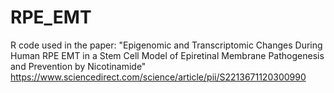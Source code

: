 # RPE_EMT
R code used in the paper:
"Epigenomic and Transcriptomic Changes During Human RPE EMT in a Stem Cell Model of Epiretinal Membrane Pathogenesis and Prevention by Nicotinamide"
https://www.sciencedirect.com/science/article/pii/S2213671120300990
